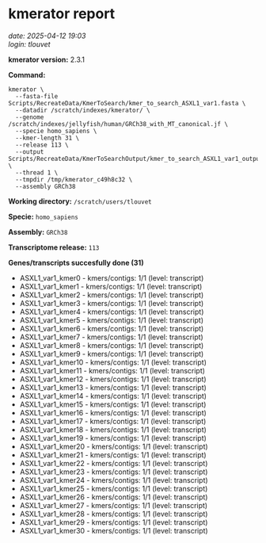 # kmerator report
*date: 2025-04-12 19:03*  
*login: tlouvet*

**kmerator version:** 2.3.1

**Command:**

```
kmerator \
  --fasta-file Scripts/RecreateData/KmerToSearch/kmer_to_search_ASXL1_var1.fasta \
  --datadir /scratch/indexes/kmerator/ \
  --genome /scratch/indexes/jellyfish/human/GRCh38_with_MT_canonical.jf \
  --specie homo_sapiens \
  --kmer-length 31 \
  --release 113 \
  --output Scripts/RecreateData/KmerToSearchOutput/kmer_to_search_ASXL1_var1_output \
  --thread 1 \
  --tmpdir /tmp/kmerator_c49h8c32 \
  --assembly GRCh38
```

**Working directory:** `/scratch/users/tlouvet`

**Specie:** `homo_sapiens`

**Assembly:** `GRCh38`

**Transcriptome release:** `113`

**Genes/transcripts succesfully done (31)**

- ASXL1_var1_kmer0 - kmers/contigs: 1/1 (level: transcript)
- ASXL1_var1_kmer1 - kmers/contigs: 1/1 (level: transcript)
- ASXL1_var1_kmer2 - kmers/contigs: 1/1 (level: transcript)
- ASXL1_var1_kmer3 - kmers/contigs: 1/1 (level: transcript)
- ASXL1_var1_kmer4 - kmers/contigs: 1/1 (level: transcript)
- ASXL1_var1_kmer5 - kmers/contigs: 1/1 (level: transcript)
- ASXL1_var1_kmer6 - kmers/contigs: 1/1 (level: transcript)
- ASXL1_var1_kmer7 - kmers/contigs: 1/1 (level: transcript)
- ASXL1_var1_kmer8 - kmers/contigs: 1/1 (level: transcript)
- ASXL1_var1_kmer9 - kmers/contigs: 1/1 (level: transcript)
- ASXL1_var1_kmer10 - kmers/contigs: 1/1 (level: transcript)
- ASXL1_var1_kmer11 - kmers/contigs: 1/1 (level: transcript)
- ASXL1_var1_kmer12 - kmers/contigs: 1/1 (level: transcript)
- ASXL1_var1_kmer13 - kmers/contigs: 1/1 (level: transcript)
- ASXL1_var1_kmer14 - kmers/contigs: 1/1 (level: transcript)
- ASXL1_var1_kmer15 - kmers/contigs: 1/1 (level: transcript)
- ASXL1_var1_kmer16 - kmers/contigs: 1/1 (level: transcript)
- ASXL1_var1_kmer17 - kmers/contigs: 1/1 (level: transcript)
- ASXL1_var1_kmer18 - kmers/contigs: 1/1 (level: transcript)
- ASXL1_var1_kmer19 - kmers/contigs: 1/1 (level: transcript)
- ASXL1_var1_kmer20 - kmers/contigs: 1/1 (level: transcript)
- ASXL1_var1_kmer21 - kmers/contigs: 1/1 (level: transcript)
- ASXL1_var1_kmer22 - kmers/contigs: 1/1 (level: transcript)
- ASXL1_var1_kmer23 - kmers/contigs: 1/1 (level: transcript)
- ASXL1_var1_kmer24 - kmers/contigs: 1/1 (level: transcript)
- ASXL1_var1_kmer25 - kmers/contigs: 1/1 (level: transcript)
- ASXL1_var1_kmer26 - kmers/contigs: 1/1 (level: transcript)
- ASXL1_var1_kmer27 - kmers/contigs: 1/1 (level: transcript)
- ASXL1_var1_kmer28 - kmers/contigs: 1/1 (level: transcript)
- ASXL1_var1_kmer29 - kmers/contigs: 1/1 (level: transcript)
- ASXL1_var1_kmer30 - kmers/contigs: 1/1 (level: transcript)
